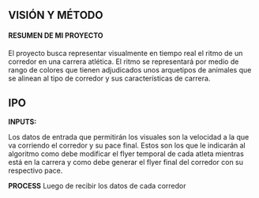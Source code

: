 VISIÓN Y MÉTODO
-
#### RESUMEN DE MI PROYECTO
El proyecto busca representar visualmente en tiempo real el ritmo de un corredor en una carrera atlética. El ritmo se representará por medio de rango de colores que tienen adjudicados unos arquetipos de animales que se alinean al tipo de corredor y sus características de carrera.

IPO
-

**INPUTS:**

Los datos de entrada que permitirán los visuales son la velocidad a la que va corriendo el corredor y su pace final. Estos son los que le indicarán al algoritmo como debe modificar el flyer temporal de cada atleta mientras está en la carrera y como debe generar el flyer final del corredor con su respectivo pace. 

**PROCESS**
Luego de recibir los datos de cada corredor

